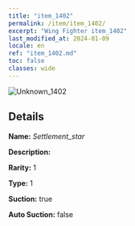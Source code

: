 ```yaml
---
title: "item_1402"
permalink: /item/item_1402/
excerpt: "Wing Fighter item_1402"
last_modified_at: 2024-01-09
locale: en
ref: "item_1402.md"
toc: false
classes: wide
---
```



 ![Unknown_1402](/images/item/Settlement_star_p.png)



## Details

 **Name:** *Settlement_star* 

 **Description:** 

 **Rarity:** 1 

 **Type:** 1 

 **Suction:** true 

 **Auto Suction:** false 


